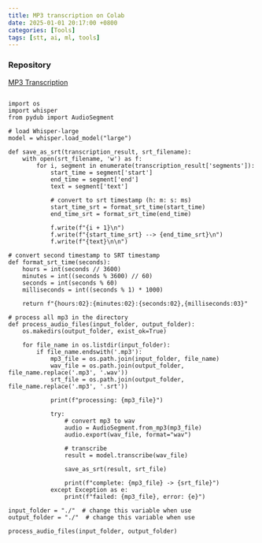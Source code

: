 ```yaml
---
title: MP3 transcription on Colab
date: 2025-01-01 20:17:00 +0800
categories: [Tools]
tags: [stt, ai, ml, tools]
---
```


### Repository

[MP3 Transcription](https://github.com/HYJungao/tools/blob/main/mp3%20transcription.ipynb)

<pre><code class="language-python">
import os
import whisper
from pydub import AudioSegment

# load Whisper-large
model = whisper.load_model("large")

def save_as_srt(transcription_result, srt_filename):
    with open(srt_filename, 'w') as f:
        for i, segment in enumerate(transcription_result['segments']):
            start_time = segment['start']
            end_time = segment['end']
            text = segment['text']

            # convert to srt timestamp (h: m: s: ms)
            start_time_srt = format_srt_time(start_time)
            end_time_srt = format_srt_time(end_time)

            f.write(f"{i + 1}\n")
            f.write(f"{start_time_srt} --> {end_time_srt}\n")
            f.write(f"{text}\n\n")

# convert second timestamp to SRT timestamp
def format_srt_time(seconds):
    hours = int(seconds // 3600)
    minutes = int((seconds % 3600) // 60)
    seconds = int(seconds % 60)
    milliseconds = int((seconds % 1) * 1000)

    return f"{hours:02}:{minutes:02}:{seconds:02},{milliseconds:03}"

# process all mp3 in the directory
def process_audio_files(input_folder, output_folder):
    os.makedirs(output_folder, exist_ok=True)

    for file_name in os.listdir(input_folder):
        if file_name.endswith('.mp3'):
            mp3_file = os.path.join(input_folder, file_name)
            wav_file = os.path.join(output_folder, file_name.replace('.mp3', '.wav'))
            srt_file = os.path.join(output_folder, file_name.replace('.mp3', '.srt'))

            print(f"processing: {mp3_file}")

            try:
                # convert mp3 to wav
                audio = AudioSegment.from_mp3(mp3_file)
                audio.export(wav_file, format="wav")

                # transcribe
                result = model.transcribe(wav_file)

                save_as_srt(result, srt_file)

                print(f"complete: {mp3_file} -> {srt_file}")
            except Exception as e:
                print(f"failed: {mp3_file}, error: {e}")

input_folder = "./"  # change this variable when use
output_folder = "./"  # change this variable when use

process_audio_files(input_folder, output_folder)
</code></pre>
